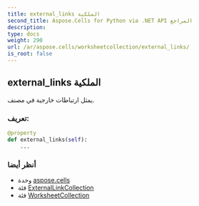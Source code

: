 ```yaml
---
title: external_links الملكية
second_title: Aspose.Cells for Python via .NET API المراجع
description:
type: docs
weight: 290
url: /ar/aspose.cells/worksheetcollection/external_links/
is_root: false
---
```

##  external_links الملكية

يمثل ارتباطات خارجية في مصنف.
###  تعريف:
```python
@property
def external_links(self):
    ...
```

###  أنظر أيضا
* وحدة [aspose.cells](../../)
* فئة [ExternalLinkCollection](/cells/python-net/ar/aspose.cells/externallinkcollection)
* فئة [WorksheetCollection](/cells/python-net/ar/aspose.cells/worksheetcollection)
